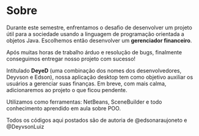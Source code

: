 # Sobre

Durante este semestre, enfrentamos o desafio de desenvolver um projeto útil para a sociedade usando a linguagem de programação orientada a objetos Java. Escolhemos então desenvolver um **gerenciador financeiro**.

Após muitas horas de trabalho árduo e resolução de bugs, finalmente conseguimos entregar nosso projeto com sucesso!

Intitulado **DeyeD** (uma combinação dos nomes dos desenvolvedores, Deyvson e Edson), nossa aplicação desktop tem como objetivo auxiliar os usuários a gerenciar suas finanças. Em breve, com mais calma, adicionaremos ao projeto o que ficou pendente.

Utilizamos como ferramentas: NetBeans, SceneBuilder e todo conhecimento aprendido em aula sobre POO. <br>

Todos os códigos aqui postados são de autoria de @edsonaraujoneto e @DeyvsonLuiz


